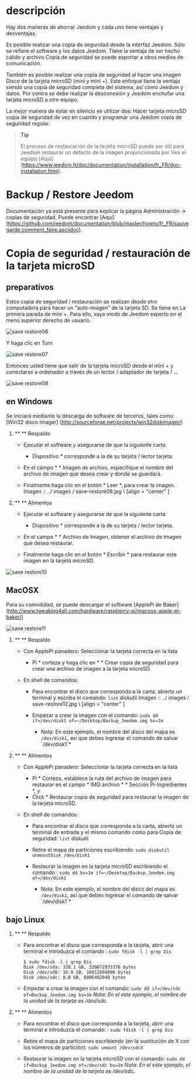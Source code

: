 descripción
===========

Hay dos maneras de ahorrar Jeedom y cada uno tiene
ventajas y desventajas.

Es posible realizar una copia de seguridad desde la interfaz
Jeedom. Sólo se refiere el software y los datos Jeedom.
Tiene la ventaja de ser hecho cálido y archivo
Copia de seguridad se puede exportar a otros medios de comunicación.

También es posible realizar una copia de seguridad al hacer una imagen
Disco de la tarjeta microSD (mini y mini +). Este enfoque tiene la ventaja
siendo una copia de seguridad completa del sistema, así como Jeedom y
datos. Por contra se debe realizar la desconexión y Jeedom
enchufar una tarjeta microSD a otro equipo.

La mejor manera de estar en silencio es utilizar dos: Hacer
tarjeta microSD copia de seguridad de vez en cuando y programar una
Jeedom copia de seguridad regular.

> **Tip**
>
> El proceso de restauración de la tarjeta microSD puede ser útil para
> Jeedom restaurar un defecto de la imagen proporcionada por
> Vea el equipo
> [Aquí] (https://www.jeedom.fr/doc/documentation/installation/fr_FR/doc-installation.html).

Backup / Restore Jeedom
=================================

Documentación ya está presente para explicar la página
Administración → copias de seguridad. Puede encontrar
[Aquí] (https://github.com/jeedom/documentation/blob/master/howto/fr_FR/sauvegarde.comment_faire.asciidoc).

Copia de seguridad / restauración de la tarjeta microSD
===========================================

preparativos
-----------

Estos copia de seguridad / restauración se realizan desde otro
computadora para hacer un "auto-imagen" de la tarjeta SD. Se tiene en
La primera parada de mini +. Para ello, vaya modo de Jeedom
experto en el menú superior derecho de usuario.

![save restore06](../images/save-restore06.jpg)

Y haga clic en Turn

![save restore07](../images/save-restore07.jpg)

Entonces usted tiene que salir de la tarjeta microSD desde el mini + y conectarse a
ordenador a través de un lector / adaptador de tarjeta / ...

![save restore08](../images/save-restore08.jpg)

en Windows
------------

Se iniciará mediante la descarga de software de terceros, tales como:
[Win32 disco Imager] (http://sourceforge.net/projects/win32diskimager/)

1.  ** ** Respaldo

    -   Ejecutar el software y asegurarse de que la siguiente carta
        * Dispositivo * corresponde a la de su tarjeta / lector
        tarjeta.

    -   En el campo * * Imagen de archivo, especifique el nombre del archivo de imagen
        que desea crear y donde se guardará.

    -   Finalmente haga clic en el botón * Leer *, para crear la imagen.
        Imagen :: ../ images / save-restore09.jpg \ [align = "center" \]

2.  ** ** Alimentos

    -   Ejecutar el software y asegurarse de que la siguiente carta
        * Dispositivo * corresponde a la de su tarjeta / lector
        tarjeta.

    -   En el campo * * Archivo de Imagen, obtener el archivo de imagen
        que desea restaurar.

    -   Finalmente haga clic en el botón * Escribir * para restaurar este
        imagen en la tarjeta microSD.

![save restore10](../images/save-restore10.jpg)

MacOSX
-----------

Para su comodidad, se puede descargar el software
[ApplePi de Baker] (http://www.tweaking4all.com/hardware/raspberry-pi/macosx-apple-pi-baker/)

![save restore11](../images/save-restore11.jpg)

1.  ** ** Respaldo

    -   Con ApplePi panadero: Seleccionar la tarjeta correcta en la lista
        * Pi * corteza y haga clic en * * Crear copia de seguridad para crear una
        archivo de imagen a la tarjeta microSD.

    -   En shell de comandos:

        -   Para encontrar el disco que corresponda a la carta, abierto
            un terminal y escriba el comando: `list` diskutil
            Imagen :: ../ images / save-restore12.jpg \ [align = "center" \]

        -   Empezar a crear la imagen con el comando:
            `sudo dd if=/dev/disk1 of=~/Desktop/Backup_Jeedom.img bs=1m`
            * Nota: En este ejemplo, el nombre del disco del mapa
            es `/dev/disk1`, así que debes ingresar el comando de
            salvar \`/dev/disk1\`*

2.  ** ** Alimentos

    -   Con ApplePi panadero: Seleccionar la tarjeta correcta en la lista
        * Pi * Corteza, establece la ruta del archivo de imagen para restaurar
        en el campo * IMG archivo * * Sección Pi-Ingredientes *, y
        * Click * Restaurar copia de seguridad para restaurar la imagen de la
        tarjeta microSD.

    -   En shell de comandos:

        -   Para encontrar el disco que corresponda a la carta, abierto
            un terminal de entrada y el mismo comando como para
            Copia de seguridad: `list` diskutil

        -   Retire el mapa de particiones escribiendo:
            `sudo diskutil unmountDisk /dev/disk1`

        -   Restaurar la imagen en la tarjeta microSD escribiendo el comando
            :
            `sudo dd bs=1m if=~/Desktop/Backup_Jeedom.img of=/dev/disk1`
            * Nota: En este ejemplo, el nombre del disco del mapa
            es `/dev/disk1`, así que debes ingresar el comando de
            salvar \`/dev/disk1\`*

bajo Linux
----------

1.  ** ** Respaldo

    -   Para encontrar el disco que corresponda a la tarjeta, abrir una
        terminal e introduzca el comando : `sudo fdisk -l | grep Dis`

        ``` {.bash}
        $ sudo fdisk -l | grep Dis
        Disk /dev/sda: 320.1 GB, 320072933376 bytes
        Disk /dev/sdb: 16.0 GB, 16012804096 bytes
        Disk /dev/sdc: 8.0 GB, 8006402048 bytes
        ```

    -   Empezar a crear la imagen con el comando:
        `sudo dd if=/dev/sdc of=Backup_Jeedom.img bs=1m` *Nota: En el
        este ejemplo, el nombre de la unidad de la tarjeta es /dev/sdc.*

2.  ** ** Alimentos

    -   Para encontrar el disco que corresponda a la tarjeta, abrir una
        terminal e introduzca el comando: : `sudo fdisk -l | grep Dis`

    -   Retire el mapa de particiones escribiendo (en
        la sustitución de X con los números de partición):
        `sudo umount /dev/sdcX`

    -   Restaurar la imagen en la tarjeta microSD con el comando:
        `sudo dd if=Backup_Jeedom.img of=/dev/sdc bs=1m` *Nota: En el
        este ejemplo, el nombre de la unidad de la tarjeta es /dev/sdc.*


